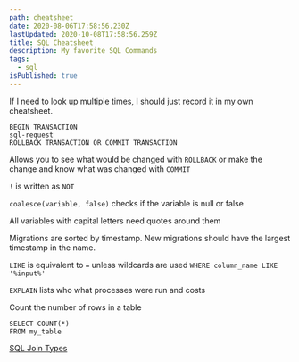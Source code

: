 ```yaml
---
path: cheatsheet
date: 2020-08-06T17:58:56.230Z
lastUpdated: 2020-10-08T17:58:56.259Z
title: SQL Cheatsheet
description: My favorite SQL Commands
tags:
  - sql
isPublished: true
---
```


If I need to look up multiple times, I should just record it in my own cheatsheet.

```
BEGIN TRANSACTION
sql-request
ROLLBACK TRANSACTION OR COMMIT TRANSACTION
```

Allows you to see what would be changed with `ROLLBACK` or make the change and know what was changed with `COMMIT`

`!` is written as `NOT`

`coalesce(variable, false)` checks if the variable is null or false

All variables with capital letters need quotes around them

Migrations are sorted by timestamp. New migrations should have the largest timestamp in the name.

`LIKE` is equivalent to `=` unless wildcards are used `WHERE column_name LIKE '%input%'`

`EXPLAIN` lists who what processes were run and costs

Count the number of rows in a table

```
SELECT COUNT(*)
FROM my_table
```

[SQL Join Types](https://www.sql-join.com/sql-join-types/)
